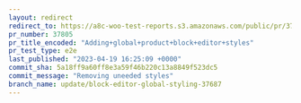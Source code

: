 ```yaml
---
layout: redirect
redirect_to: https://a8c-woo-test-reports.s3.amazonaws.com/public/pr/37805/e2e/index.html
pr_number: 37805
pr_title_encoded: "Adding+global+product+block+editor+styles"
pr_test_type: e2e
last_published: "2023-04-19 16:25:09 +0000"
commit_sha: 5a18ff9a60ff8e3a59f46b220c13a8849f523dc5
commit_message: "Removing uneeded styles"
branch_name: update/block-editor-global-styling-37687
---
```

